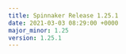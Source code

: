 ```yaml
---
title: Spinnaker Release 1.25.1
date: 2021-03-03 08:29:00 +0000
major_minor: 1.25
version: 1.25.1
---
```


<script src="https://gist.github.com/spinnaker-release/83c1a4069029bfd79d11ad8e8bf1d326.js?file=1.25.1.md"></script>
<script src="https://gist.github.com/spinnaker-release/83c1a4069029bfd79d11ad8e8bf1d326.js?file=1.25.0.md"></script>
